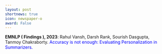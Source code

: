 ```yaml
---
layout: post
shortnews: true
icon: newspaper-o
award: False
---
```



<b>EMNLP ( Findings ), 2023</b>: Rahul Vansh, Darsh Rank, Sourish Dasgupta, Tanmoy Chakraborty. <font color="blue">Accuracy is not enough: Evaluating Personalization in Summarizers.</font> 
